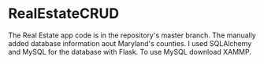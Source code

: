 # RealEstateCRUD

The Real Estate app code is in the repository's master branch. The manually added database information aout Maryland's counties. I used SQLAlchemy and MySQL for the database with Flask. To use MySQL download XAMMP.
